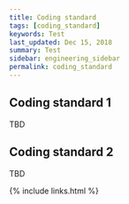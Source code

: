 ```yaml
---
title: Coding standard
tags: [coding_standard]
keywords: Test
last_updated: Dec 15, 2018
summary: Test
sidebar: engineering_sidebar
permalink: coding_standard
---
```

## Coding standard 1
TBD

## Coding standard 2
TBD

{% include links.html %}